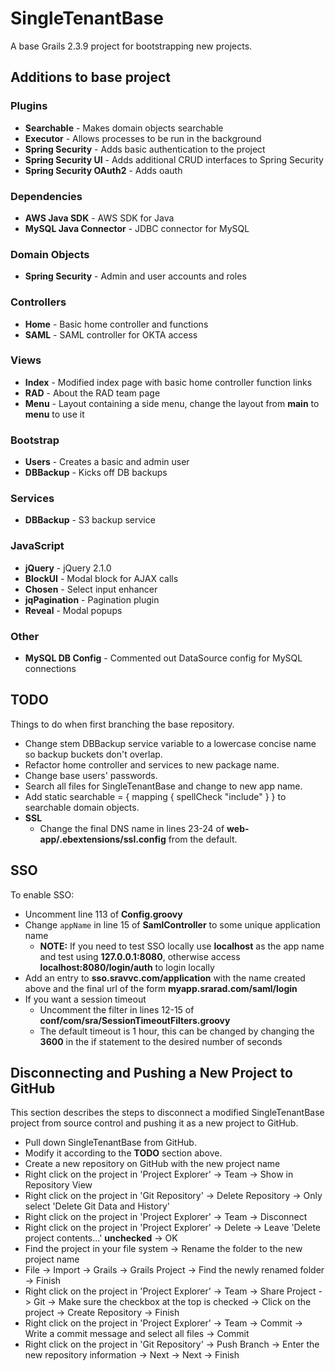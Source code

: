 SingleTenantBase
=========
A base Grails 2.3.9 project for bootstrapping new projects.

## Additions to base project
### Plugins

- **Searchable** - Makes domain objects searchable
- **Executor** - Allows processes to be run in the background
- **Spring Security** - Adds basic authentication to the project
- **Spring Security UI** - Adds additional CRUD interfaces to Spring Security
- **Spring Security OAuth2** - Adds oauth

### Dependencies
- **AWS Java SDK** - AWS SDK for Java
- **MySQL Java Connector** - JDBC connector for MySQL

### Domain Objects
- **Spring Security** - Admin and user accounts and roles

### Controllers
- **Home** - Basic home controller and functions
- **SAML** - SAML controller for OKTA access

### Views
- **Index** - Modified index page with basic home controller function links
- **RAD** - About the RAD team page
- **Menu** - Layout containing a side menu, change the layout from **main** to **menu** to use it

### Bootstrap
- **Users** - Creates a basic and admin user
- **DBBackup** - Kicks off DB backups

### Services
- **DBBackup** - S3 backup service

### JavaScript
- **jQuery** - jQuery 2.1.0
- **BlockUI** - Modal block for AJAX calls
- **Chosen** - Select input enhancer
- **jqPagination** - Pagination plugin
- **Reveal** - Modal popups

### Other
- **MySQL DB Config** - Commented out DataSource config for MySQL connections

## TODO
Things to do when first branching the base repository.

- Change stem DBBackup service variable to a lowercase concise name so backup buckets don't overlap.
- Refactor home controller and services to new package name.
- Change base users' passwords.
- Search all files for SingleTenantBase and change to new app name.
- Add static searchable  = { mapping { spellCheck "include" } } to searchable domain objects.
- **SSL**
  - Change the final DNS name in lines 23-24 of **web-app/.ebextensions/ssl.config** from the default.

## SSO
To enable SSO:

- Uncomment line 113 of **Config.groovy**
- Change `appName` in line 15 of **SamlController** to some unique application name
	- **NOTE:** If you need to test SSO locally use **localhost** as the app name and test using **127.0.0.1:8080**, otherwise access **localhost:8080/login/auth** to login locally
- Add an entry to **sso.sravvc.com/application** with the name created above and the final url of the form **myapp.srarad.com/saml/login**
- If you want a session timeout
	- Uncomment the filter in lines 12-15 of **conf/com/sra/SessionTimeoutFilters.groovy**
	- The default timeout is 1 hour, this can be changed by changing the **3600** in the if statement to the desired number of seconds


## Disconnecting and Pushing a New Project to GitHub
This section describes the steps to disconnect a modified SingleTenantBase project from source control and pushing it as a new project to GitHub.

- Pull down SingleTenantBase from GitHub.
- Modify it according to the **TODO** section above.
- Create a new repository on GitHub with the new project name
- Right click on the project in 'Project Explorer' -> Team -> Show in Repository View
- Right click on the project in 'Git Repository' -> Delete Repository -> Only select 'Delete Git Data and History'
- Right click on the project in 'Project Explorer' -> Team -> Disconnect
- Right click on the project in 'Project Explorer' -> Delete -> Leave 'Delete project contents...' **unchecked** -> OK
- Find the project in your file system -> Rename the folder to the new project name
- File -> Import -> Grails -> Grails Project -> Find the newly renamed folder -> Finish
- Right click on the project in 'Project Explorer' -> Team -> Share Project -> Git -> Make sure the checkbox at the top is checked -> Click on the project -> Create Repository -> Finish
- Right click on the project in 'Project Explorer' -> Team -> Commit -> Write a commit message and select all files -> Commit
- Right click on the project in 'Git Repository' -> Push Branch -> Enter the new repository information -> Next -> Next -> Finish
